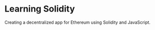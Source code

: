 Learning Solidity
=================

Creating a decentralized app for Ethereum using Solidity and JavaScript.

